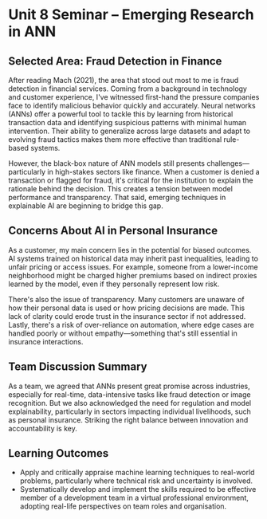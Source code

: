 # Unit 8 Seminar – Emerging Research in ANN

## Selected Area: Fraud Detection in Finance

After reading Mach (2021), the area that stood out most to me is fraud detection in financial services. Coming from a background in technology and customer experience, I've witnessed first-hand the pressure companies face to identify malicious behavior quickly and accurately. Neural networks (ANNs) offer a powerful tool to tackle this by learning from historical transaction data and identifying suspicious patterns with minimal human intervention. Their ability to generalize across large datasets and adapt to evolving fraud tactics makes them more effective than traditional rule-based systems.

However, the black-box nature of ANN models still presents challenges—particularly in high-stakes sectors like finance. When a customer is denied a transaction or flagged for fraud, it's critical for the institution to explain the rationale behind the decision. This creates a tension between model performance and transparency. That said, emerging techniques in explainable AI are beginning to bridge this gap.

## Concerns About AI in Personal Insurance

As a customer, my main concern lies in the potential for biased outcomes. AI systems trained on historical data may inherit past inequalities, leading to unfair pricing or access issues. For example, someone from a lower-income neighborhood might be charged higher premiums based on indirect proxies learned by the model, even if they personally represent low risk.

There's also the issue of transparency. Many customers are unaware of how their personal data is used or how pricing decisions are made. This lack of clarity could erode trust in the insurance sector if not addressed. Lastly, there's a risk of over-reliance on automation, where edge cases are handled poorly or without empathy—something that's still essential in insurance interactions.

## Team Discussion Summary

As a team, we agreed that ANNs present great promise across industries, especially for real-time, data-intensive tasks like fraud detection or image recognition. But we also acknowledged the need for regulation and model explainability, particularly in sectors impacting individual livelihoods, such as personal insurance. Striking the right balance between innovation and accountability is key.

## Learning Outcomes

- Apply and critically appraise machine learning techniques to real-world problems, particularly where technical risk and uncertainty is involved.
- Systematically develop and implement the skills required to be effective member of a development team in a virtual professional environment, adopting real-life perspectives on team roles and organisation. 